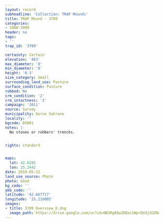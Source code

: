 ```yaml
---
layout: record
subheadline: 'Collection: TRAP Mounds'
title: TRAP Mound - 3709
categories:
- 3000-3999
header: no
tags:
- ''
trap_id: '3709'

certainty: Certain
elevation: '463'
max_diameter: '8'
min_diameter: '8'
height: '0.3'
size_category: Small
surrounding_land_use: Pasture
surface_condition: Pasture
robbed: No
crm_condition: '2'
crm_intactness: '2'
campaign: '2011'
source: Survey
municipality: Gorno Sahrane
locality: ''
bgcode: DS001
notes: |-
  No stones or robbers' trenchs.


rights: standard


maps:
  lat: 42.6285
  lon: 25.2442
date: 2018-05-22
land_use_source: Photo
photo: Good
bg_code: ''
akb_code: ''
latitude: '42.667717'
longitude: '25.210005'
images:
- title: 3709_Overview_E.dng
  image_path: https://drive.google.com/uc?id=0B3Rg88wZDQscSWprQVdjSUZNclU
---
```

